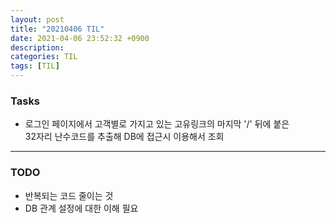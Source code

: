 ```yaml
---
layout: post
title: "20210406 TIL"
date: 2021-04-06 23:52:32 +0900
description:
categories: TIL
tags: [TIL]
---
```


### Tasks

- 로그인 페이지에서 고객별로 가지고 있는 고유링크의 마지막 '/' 뒤에 붙은 <br>32자리 난수코드를
  추출해 DB에 접근시 이용해서 조회

---

### TODO

- 반복되는 코드 줄이는 것
- DB 관계 설정에 대한 이해 필요
